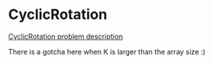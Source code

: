 # CyclicRotation

[CyclicRotation problem description](https://codility.com/programmers/lessons/2-arrays/cyclic_rotation/)

There is a gotcha here when K is larger than the array size :)
